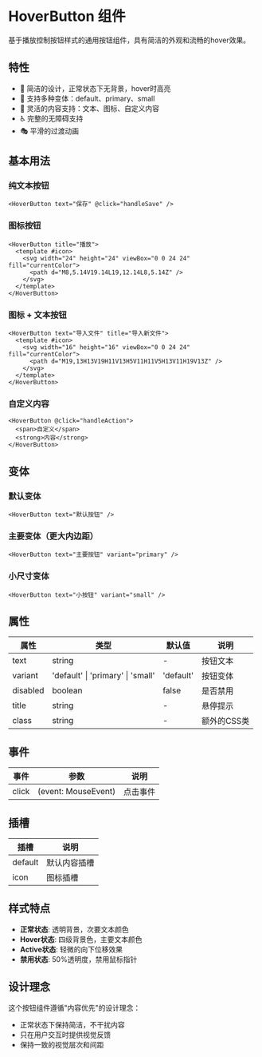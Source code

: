 # HoverButton 组件

基于播放控制按钮样式的通用按钮组件，具有简洁的外观和流畅的hover效果。

## 特性

- 🎨 简洁的设计，正常状态下无背景，hover时高亮
- 🔧 支持多种变体：default、primary、small
- 🎯 灵活的内容支持：文本、图标、自定义内容
- ♿ 完整的无障碍支持
- 🎭 平滑的过渡动画

## 基本用法

### 纯文本按钮
```vue
<HoverButton text="保存" @click="handleSave" />
```

### 图标按钮
```vue
<HoverButton title="播放">
  <template #icon>
    <svg width="24" height="24" viewBox="0 0 24 24" fill="currentColor">
      <path d="M8,5.14V19.14L19,12.14L8,5.14Z" />
    </svg>
  </template>
</HoverButton>
```

### 图标 + 文本按钮
```vue
<HoverButton text="导入文件" title="导入新文件">
  <template #icon>
    <svg width="16" height="16" viewBox="0 0 24 24" fill="currentColor">
      <path d="M19,13H13V19H11V13H5V11H11V5H13V11H19V13Z" />
    </svg>
  </template>
</HoverButton>
```

### 自定义内容
```vue
<HoverButton @click="handleAction">
  <span>自定义</span>
  <strong>内容</strong>
</HoverButton>
```

## 变体

### 默认变体
```vue
<HoverButton text="默认按钮" />
```

### 主要变体（更大内边距）
```vue
<HoverButton text="主要按钮" variant="primary" />
```

### 小尺寸变体
```vue
<HoverButton text="小按钮" variant="small" />
```

## 属性

| 属性 | 类型 | 默认值 | 说明 |
|------|------|--------|------|
| text | string | - | 按钮文本 |
| variant | 'default' \| 'primary' \| 'small' | 'default' | 按钮变体 |
| disabled | boolean | false | 是否禁用 |
| title | string | - | 悬停提示 |
| class | string | - | 额外的CSS类 |

## 事件

| 事件 | 参数 | 说明 |
|------|------|------|
| click | (event: MouseEvent) | 点击事件 |

## 插槽

| 插槽 | 说明 |
|------|------|
| default | 默认内容插槽 |
| icon | 图标插槽 |

## 样式特点

- **正常状态**: 透明背景，次要文本颜色
- **Hover状态**: 四级背景色，主要文本颜色
- **Active状态**: 轻微的向下位移效果
- **禁用状态**: 50%透明度，禁用鼠标指针

## 设计理念

这个按钮组件遵循"内容优先"的设计理念：
- 正常状态下保持简洁，不干扰内容
- 只在用户交互时提供视觉反馈
- 保持一致的视觉层次和间距

